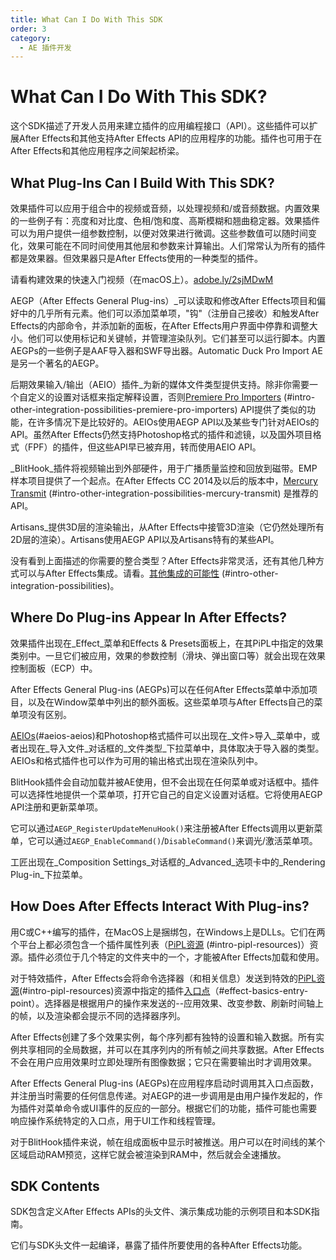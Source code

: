 ```yaml
---
title: What Can I Do With This SDK
order: 3
category:
  - AE 插件开发
---
```


# What Can I Do With This SDK?

这个SDK描述了开发人员用来建立插件的应用编程接口（API）。这些插件可以扩展After Effects和其他支持After Effects API的应用程序的功能。插件也可用于在After Effects和其他应用程序之间架起桥梁。

## What Plug-Ins Can I Build With This SDK?

效果插件可以应用于组合中的视频或音频，以处理视频和/或音频数据。内置效果的一些例子有：亮度和对比度、色相/饱和度、高斯模糊和翘曲稳定器。效果插件可以为用户提供一组参数控制，以便对效果进行微调。这些参数值可以随时间变化，效果可能在不同时间使用其他层和参数来计算输出。人们常常认为所有的插件都是效果器。但效果器只是After Effects使用的一种类型的插件。

请看构建效果的快速入门视频（在macOS上）。[adobe.ly/2sjMDwM](https://adobe.ly/2sjMDwM)

AEGP（After Effects General Plug-ins）_可以读取和修改After Effects项目和偏好中的几乎所有元素。他们可以添加菜单项，"钩"（注册自己接收）和触发After Effects的内部命令，并添加新的面板，在After Effects用户界面中停靠和调整大小。他们可以使用标记和关键帧，并管理渲染队列。它们甚至可以运行脚本。内置AEGPs的一些例子是AAF导入器和SWF导出器。Automatic Duck Pro Import AE是另一个著名的AEGP。

后期效果输入/输出（AEIO）插件_为新的媒体文件类型提供支持。除非你需要一个自定义的设置对话框来指定解释设置，否则[Premiere Pro Importers](other-integration-possibilities.html) (#intro-other-integration-possibilities-premiere-pro-importers) API提供了类似的功能，在许多情况下是比较好的。AEIOs使用AEGP API以及某些专门针对AEIOs的API。虽然After Effects仍然支持Photoshop格式的插件和滤镜，以及国外项目格式（FPF）的插件，但这些API早已被弃用，转而使用AEIO API。

_BlitHook_插件将视频输出到外部硬件，用于广播质量监控和回放到磁带。EMP样本项目提供了一个起点。在After Effects CC 2014及以后的版本中，[Mercury Transmit](other-integration-possibilities.html) (#intro-other-integration-possibilities-mercury-transmit) 是推荐的API。

Artisans_提供3D层的渲染输出，从After Effects中接管3D渲染（它仍然处理所有2D层的渲染）。Artisans使用AEGP API以及Artisans特有的某些API。

没有看到上面描述的你需要的整合类型？After Effects非常灵活，还有其他几种方式可以与After Effects集成。请看。[其他集成的可能性](other-integration-possibilities.html) (#intro-other-integration-possibilities)。

## Where Do Plug-ins Appear In After Effects?

效果插件出现在_Effect_菜单和Effects & Presets面板上，在其PiPL中指定的效果类别中。一旦它们被应用，效果的参数控制（滑块、弹出窗口等）就会出现在效果控制面板（ECP）中。

After Effects General Plug-ins (AEGPs)可以在任何After Effects菜单中添加项目，以及在Window菜单中列出的额外面板。这些菜单项与After Effects自己的菜单项没有区别。

[AEIOs](./aeios/aeios.html)(#aeios-aeios)和Photoshop格式插件可以出现在_文件>导入_菜单中，或者出现在_导入文件_对话框的_文件类型_下拉菜单中，具体取决于导入器的类型。AEIOs和格式插件也可以作为可用的输出格式出现在渲染队列中。

BlitHook插件会自动加载并被AE使用，但不会出现在任何菜单或对话框中。插件可以选择性地提供一个菜单项，打开它自己的自定义设置对话框。它将使用AEGP API注册和更新菜单项。

它可以通过`AEGP_RegisterUpdateMenuHook()`来注册被After Effects调用以更新菜单，它可以通过`AEGP_EnableCommand()`/`DisableCommand()`来调光/激活菜单项。

工匠出现在_Composition Settings_对话框的_Advanced_选项卡中的_Rendering Plug-in_下拉菜单。

## How Does After Effects Interact With Plug-ins?

用C或C++编写的插件，在MacOS上是捆绑包，在Windows上是DLLs。它们在两个平台上都必须包含一个插件属性列表（[PiPL资源](pipl-resources.html) (#intro-pipl-resources)）资源。插件必须位于几个特定的文件夹中的一个，才能被After Effects加载和使用。

对于特效插件，After Effects会将命令选择器（和相关信息）发送到特效的[PiPL资源](pipl-resources.html)(#intro-pipl-resources)资源中指定的插件[入口点](.../effect-basics/entry-point.html)（#effect-basics-entry-point）。选择器是根据用户的操作来发送的--应用效果、改变参数、刷新时间轴上的帧，以及渲染都会提示不同的选择器序列。

After Effects创建了多个效果实例，每个序列都有独特的设置和输入数据。所有实例共享相同的全局数据，并可以在其序列内的所有帧之间共享数据。After Effects不会在用户应用效果时立即处理所有图像数据；它只在需要输出时才调用效果。

After Effects General Plug-ins (AEGPs)在应用程序启动时调用其入口点函数，并注册当时需要的任何信息传递。对AEGP的进一步调用是由用户操作发起的，作为插件对菜单命令或UI事件的反应的一部分。根据它们的功能，插件可能也需要响应操作系统特定的入口点，用于UI工作和线程管理。

对于BlitHook插件来说，帧在组成面板中显示时被推送。用户可以在时间线的某个区域启动RAM预览，这样它就会被渲染到RAM中，然后就会全速播放。

## SDK Contents

SDK包含定义After Effects APIs的头文件、演示集成功能的示例项目和本SDK指南。

它们与SDK头文件一起编译，暴露了插件所要使用的各种After Effects功能。